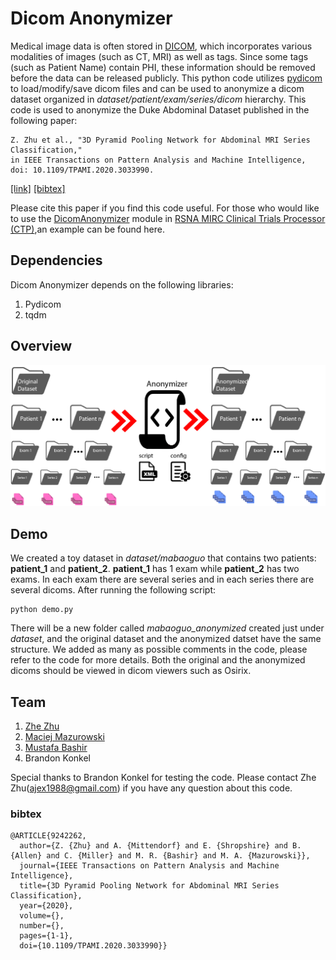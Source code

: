 # Dicom Anonymizer
Medical image data is often stored in [DICOM](https://en.wikipedia.org/wiki/DICOM), which incorporates various modalities
of images (such as CT, MRI) as well as tags. Since some tags (such as Patient Name) contain PHI, these information should
be removed before the data can be released publicly. This python code utilizes [pydicom](https://pydicom.github.io/) to 
load/modify/save dicom files and can be used to anonymize a dicom dataset organized in *dataset/patient/exam/series/dicom* 
hierarchy. This code is used to anonymize the Duke Abdominal Dataset published in the following paper: 
```
Z. Zhu et al., "3D Pyramid Pooling Network for Abdominal MRI Series Classification," 
in IEEE Transactions on Pattern Analysis and Machine Intelligence, doi: 10.1109/TPAMI.2020.3033990.
```
[[link]](https://ieeexplore.ieee.org/abstract/document/9242262) [[bibtex]](#bibtex)

Please cite this paper if you find this code useful. For those who would like to use the [DicomAnonymizer](https://mircwiki.rsna.org/index.php?title=CTP-The_RSNA_Clinical_Trial_Processor#DicomAnonymizer) module in 
[RSNA MIRC Clinical Trials Processor (CTP)](https://mircwiki.rsna.org/index.php?title=Main_Page),an example can be found here. 
## Dependencies
Dicom Anonymizer depends on the following libraries:
1. Pydicom
2. tqdm

## Overview
![Pipeline](img/AnonymizerPipeline.png)
## Demo
We created a toy dataset in *dataset/mabaoguo* that contains two patients: **patient_1** and **patient_2**. **patient_1**
has 1 exam while **patient_2** has two exams. In each exam there are several series and in each series there are several
dicoms. After running the following script:
```
python demo.py
```
There will be a new folder called *mabaoguo_anonymized* created just under *dataset*, and the original dataset and the 
anonymized datset have the same structure. We added as many as possible comments in the code, please refer to the code for
more details. Both the original and the anonymized dicoms should be viewed in dicom viewers
such as Osirix.

## Team
1. [Zhe Zhu](https://github.com/ajex1988)
2. [Maciej Mazurowski](https://sites.duke.edu/mazurowski/)
3. [Mustafa Bashir](https://radiology.duke.edu/faculty/member/mustafa-r-bashir/)
4. Brandon Konkel

Special thanks to Brandon Konkel for testing the code. Please contact Zhe Zhu(ajex1988@gmail.com) if you have any question
about this code.
### bibtex
```
@ARTICLE{9242262,
  author={Z. {Zhu} and A. {Mittendorf} and E. {Shropshire} and B. {Allen} and C. {Miller} and M. R. {Bashir} and M. A. {Mazurowski}},
  journal={IEEE Transactions on Pattern Analysis and Machine Intelligence}, 
  title={3D Pyramid Pooling Network for Abdominal MRI Series Classification}, 
  year={2020},
  volume={},
  number={},
  pages={1-1},
  doi={10.1109/TPAMI.2020.3033990}}
```

